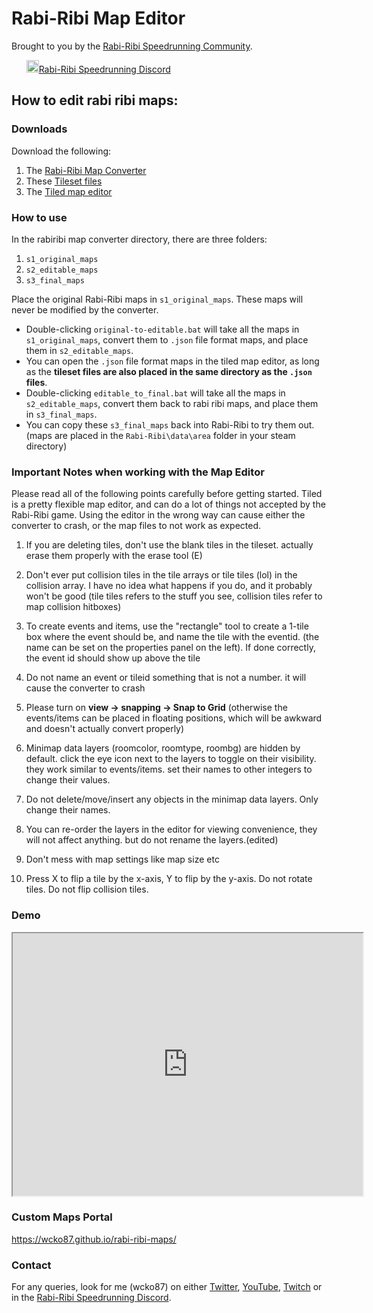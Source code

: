 # Rabi-Ribi Map Editor

Brought to you by the [Rabi-Ribi Speedrunning Community](http://www.speedrun.com/rabiribi).

&nbsp;&nbsp;&nbsp;&nbsp;&nbsp;&nbsp;<a href="https://discord.gg/dDfpNAr"><img src="https://discordapp.com/assets/f8389ca1a741a115313bede9ac02e2c0.svg" height="20" />Rabi-Ribi Speedrunning Discord</a>

## How to edit rabi ribi maps:
### Downloads
Download the following:
1. The [Rabi-Ribi Map Converter](https://ci.appveyor.com/project/wcko87/rbrb-map-converter/build/artifacts)
2. These [Tileset files](https://cdn.discordapp.com/attachments/304270436911284224/353697835788664832/rabiribi-tilesets.zip)
3. The [Tiled map editor](http://www.mapeditor.org/)

### How to use
In the rabiribi map converter directory, there are three folders:
1. `s1_original_maps`
2. `s2_editable_maps`
3. `s3_final_maps`

Place the original Rabi-Ribi maps in `s1_original_maps`. These maps will never be modified by the converter.
- Double-clicking `original-to-editable.bat` will take all the maps in `s1_original_maps`, convert them to `.json` file format maps, and place them in `s2_editable_maps`.
- You can open the `.json` file format maps in the tiled map editor, as long as the **tileset files are also placed in the same directory as the `.json` files**.
- Double-clicking `editable_to_final.bat` will take all the maps in `s2_editable_maps`, convert them back to rabi ribi maps, and place them in `s3_final_maps`.
- You can copy these `s3_final_maps` back into Rabi-Ribi to try them out. (maps are placed in the `Rabi-Ribi\data\area` folder in your steam directory)


### Important Notes when working with the Map Editor
 
Please read all of the following points carefully before getting started.
Tiled is a pretty flexible map editor, and can do a lot of things not accepted by the Rabi-Ribi game.
Using the editor in the wrong way can cause either the converter to crash, or the map files to not work as expected.

1. If you are deleting tiles, don't use the blank tiles in the tileset. actually erase them properly with the erase tool (E)

2. Don't ever put collision tiles in the tile arrays or tile tiles (lol) in the collision array. I have no idea what happens if you do, and it probably won't be good
(tile tiles refers to the stuff you see, collision tiles refer to map collision hitboxes)

3. To create events and items, use the "rectangle" tool to create a 1-tile box where the event should be, and name the tile with the eventid. (the name can be set on the properties panel on the left). If done correctly, the event id should show up above the tile

4. Do not name an event or tileid something that is not a number. it will cause the converter to crash

5. Please turn on **view -> snapping -> Snap to Grid** (otherwise the events/items can be placed in floating positions, which will be awkward and doesn't actually convert properly)

6. Minimap data layers (roomcolor, roomtype, roombg) are hidden by default. click the eye icon next to the layers to toggle on their visibility. they work similar to events/items. set their names to other integers to change their values.

7. Do not delete/move/insert any objects in the minimap data layers. Only change their names.

8. You can re-order the layers in the editor for viewing convenience, they will not affect anything. but do not rename the layers.(edited)

9. Don't mess with map settings like map size etc

10. Press X to flip a tile by the x-axis, Y to flip by the y-axis. Do not rotate tiles. Do not flip collision tiles.

### Demo

<iframe width="560" height="420" src="http://www.youtube.com/embed/fT418LWsdc4"></iframe>

### Custom Maps Portal

https://wcko87.github.io/rabi-ribi-maps/

### Contact

For any queries, look for me (wcko87) on either [Twitter](https://twitter.com/wcko87), [YouTube](https://www.youtube.com/user/wcko87), [Twitch](https://www.twitch.tv/wcko87) or in the [Rabi-Ribi Speedrunning Discord](https://discord.gg/dDfpNAr).
